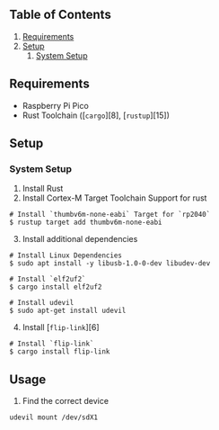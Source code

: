 ## Table of Contents
1. [Requirements](#requirements)
2. [Setup](#setup)
    1. [System Setup](#system-setup)

## Requirements
* Raspberry Pi Pico
* Rust Toolchain ([`cargo`][8], [`rustup`][15])

## Setup
### System Setup
1. Install Rust
2. Install Cortex-M Target Toolchain Support for rust
```shell
# Install `thumbv6m-none-eabi` Target for `rp2040`
$ rustup target add thumbv6m-none-eabi
```

3. Install additional dependencies
```shell
# Install Linux Dependencies
$ sudo apt install -y libusb-1.0-0-dev libudev-dev

# Install `elf2uf2`
$ cargo install elf2uf2

# Install udevil
$ sudo apt-get install udevil
```

4. Install [`flip-link`][6]
```shell
# Install `flip-link`
$ cargo install flip-link
```

## Usage
1. Find the correct device
```
udevil mount /dev/sdX1
```

